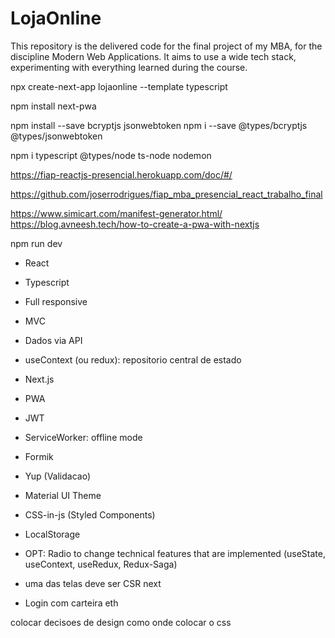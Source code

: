 
# LojaOnline
This repository is the delivered code for the final project of my MBA, for the discipline Modern Web Applications. It aims to use a wide tech stack, experimenting with everything learned during the course.


npx create-next-app lojaonline --template typescript

npm install next-pwa

npm install --save bcryptjs jsonwebtoken
npm i --save @types/bcryptjs @types/jsonwebtoken

npm i typescript @types/node ts-node nodemon

https://fiap-reactjs-presencial.herokuapp.com/doc/#/

https://github.com/joserrodrigues/fiap_mba_presencial_react_trabalho_final

https://www.simicart.com/manifest-generator.html/
https://blog.avneesh.tech/how-to-create-a-pwa-with-nextjs


npm run dev


- React
- Typescript
- Full responsive
- MVC
- Dados via API
- useContext (ou redux): repositorio central de estado
- Next.js
- PWA
- JWT
- ServiceWorker: offline mode
- Formik
- Yup (Validacao)
- Material UI Theme
- CSS-in-js (Styled Components)
- LocalStorage
- OPT: Radio to change technical features that are implemented (useState, useContext, useRedux, Redux-Saga)
- uma das telas deve ser CSR next

- Login com carteira eth

colocar decisoes de design como onde colocar o css



